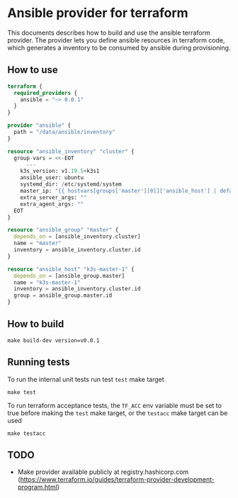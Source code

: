 # Ansible provider for terraform
This documents describes how to build and use the ansible terraform provider. 
The provider lets you define ansible resources in terraform code, which generates
a inventory to be consumed by ansible during provisioning.

## How to use

```terraform
terraform {
  required_providers {
    ansible = "~> 0.0.1"
  }
}

provider "ansible" {
  path = "/data/ansible/inventory"
}

resource "ansible_inventory" "cluster" {
  group-vars = <<-EOT
      ---
    k3s_version: v1.19.5+k3s1
    ansible_user: ubuntu
    systemd_dir: /etc/systemd/system
    master_ip: "{{ hostvars[groups['master'][0]]['ansible_host'] | default(groups['master'][0]) }}"
    extra_server_args: ""
    extra_agent_args: ""
  EOT
}

resource "ansible_group" "master" {
  depends_on = [ansible_inventory.cluster]
  name = "master"
  inventory = ansible_inventory.cluster.id
}

resource "ansible_host" "k3s-master-1" {
  depends_on = [ansible_group.master]
  name = "k3s-master-1"
  inventory = ansible_inventory.cluster.id
  group = ansible_group.master.id
}
```

## How to build

```shell
make build-dev version=v0.0.1
```

## Running tests
To run the internal unit tests run test `test` make target

```shell
make test
```

To run terraform acceptance tests, the `TF_ACC` env variable must be set to true before making the
`test` make target, or the `testacc` make target can be used

```shell
make testacc
```

## TODO

* Make provider available publicly at registry.hashicorp.com (https://www.terraform.io/guides/terraform-provider-development-program.html)
